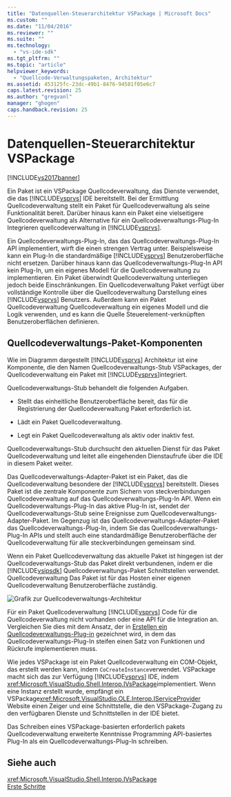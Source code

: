 ```yaml
---
title: "Datenquellen-Steuerarchitektur VSPackage | Microsoft Docs"
ms.custom: ""
ms.date: "11/04/2016"
ms.reviewer: ""
ms.suite: ""
ms.technology: 
  - "vs-ide-sdk"
ms.tgt_pltfrm: ""
ms.topic: "article"
helpviewer_keywords: 
  - "Quellcode-Verwaltungspaketen, Architektur"
ms.assetid: 453125fc-23dc-49b1-8476-94581f05e6c7
caps.latest.revision: 25
ms.author: "gregvanl"
manager: "ghogen"
caps.handback.revision: 25
---
```

# Datenquellen-Steuerarchitektur VSPackage
[!INCLUDE[vs2017banner](../../code-quality/includes/vs2017banner.md)]

Ein Paket ist ein VSPackage Quellcodeverwaltung, das Dienste verwendet, die das [!INCLUDE[vsprvs](../../code-quality/includes/vsprvs_md.md)] IDE bereitstellt.  Bei der Ermittlung Quellcodeverwaltung stellt ein Paket für Quellcodeverwaltung als seine Funktionalität bereit.  Darüber hinaus kann ein Paket eine vielseitigere Quellcodeverwaltung als Alternative für ein Quellcodeverwaltungs\-Plug\-In Integrieren quellcodeverwaltung in [!INCLUDE[vsprvs](../../code-quality/includes/vsprvs_md.md)].  
  
 Ein Quellcodeverwaltungs\-Plug\-In, das das Quellcodeverwaltungs\-Plug\-In API implementiert, wirft die einen strengen Vertrag unter.  Beispielsweise kann ein Plug\-In die standardmäßige [!INCLUDE[vsprvs](../../code-quality/includes/vsprvs_md.md)] Benutzeroberfläche nicht ersetzen.  Darüber hinaus kann das Quellcodeverwaltungs\-Plug\-In API kein Plug\-In, um ein eigenes Modell für die Quellcodeverwaltung zu implementieren.  Ein Paket überwindt Quellcodeverwaltung unterliegen jedoch beide Einschränkungen.  Ein Quellcodeverwaltung Paket verfügt über vollständige Kontrolle über die Quellcodeverwaltung Darstellung eines [!INCLUDE[vsprvs](../../code-quality/includes/vsprvs_md.md)] Benutzers.  Außerdem kann ein Paket Quellcodeverwaltung Quellcodeverwaltung ein eigenes Modell und die Logik verwenden, und es kann die Quelle Steuerelement\-verknüpften Benutzeroberflächen definieren.  
  
## Quellcodeverwaltungs\-Paket\-Komponenten  
 Wie im Diagramm dargestellt [!INCLUDE[vsprvs](../../code-quality/includes/vsprvs_md.md)] Architektur ist eine Komponente, die den Namen Quellcodeverwaltungs\-Stub VSPackages, der Quellcodeverwaltung ein Paket mit [!INCLUDE[vsprvs](../../code-quality/includes/vsprvs_md.md)]integriert.  
  
 Quellcodeverwaltungs\-Stub behandelt die folgenden Aufgaben.  
  
-   Stellt das einheitliche Benutzeroberfläche bereit, das für die Registrierung der Quellcodeverwaltung Paket erforderlich ist.  
  
-   Lädt ein Paket Quellcodeverwaltung.  
  
-   Legt ein Paket Quellcodeverwaltung als aktiv oder inaktiv fest.  
  
 Quellcodeverwaltungs\-Stub durchsucht den aktuellen Dienst für das Paket Quellcodeverwaltung und leitet alle eingehenden Dienstaufrufe über die IDE in diesem Paket weiter.  
  
 Das Quellcodeverwaltungs\-Adapter\-Paket ist ein Paket, das die Quellcodeverwaltung besondere der [!INCLUDE[vsprvs](../../code-quality/includes/vsprvs_md.md)] bereitstellt.  Dieses Paket ist die zentrale Komponente zum Sichern von steckverbindungen Quellcodeverwaltung auf das Quellcodeverwaltungs\-Plug\-In API.  Wenn ein Quellcodeverwaltungs\-Plug\-In das aktive Plug\-In ist, sendet der Quellcodeverwaltungs\-Stub seine Ereignisse zum Quellcodeverwaltungs\-Adapter\-Paket.  Im Gegenzug ist das Quellcodeverwaltungs\-Adapter\-Paket das Quellcodeverwaltungs\-Plug\-In, indem Sie das Quellcodeverwaltungs\-Plug\-In APIs und stellt auch eine standardmäßige Benutzeroberfläche der Quellcodeverwaltung für alle steckverbindungen gemeinsam sind.  
  
 Wenn ein Paket Quellcodeverwaltung das aktuelle Paket ist hingegen ist der Quellcodeverwaltungs\-Stub das Paket direkt verbundenen, indem er die [!INCLUDE[vsipsdk](../../extensibility/includes/vsipsdk_md.md)] Quellcodeverwaltungs\-Paket Schnittstellen verwendet.  Quellcodeverwaltung Das Paket ist für das Hosten einer eigenen Quellcodeverwaltung Benutzeroberfläche zuständig.  
  
 ![Grafik zur Quellcodeverwaltungs&#45;Architektur](~/docs/extensibility/internals/media/vsipsccarch.gif "VSIPSCCArch")  
  
 Für ein Paket Quellcodeverwaltung [!INCLUDE[vsprvs](../../code-quality/includes/vsprvs_md.md)] Code für die Quellcodeverwaltung nicht vorhanden oder eine API für die Integration an.  Vergleichen Sie dies mit dem Ansatz, der in [Erstellen ein Quellcodeverwaltungs\-Plug\-in](../../extensibility/internals/creating-a-source-control-plug-in.md) gezeichnet wird, in dem das Quellcodeverwaltungs\-Plug\-In steifen einen Satz von Funktionen und Rückrufe implementieren muss.  
  
 Wie jedes VSPackage ist ein Paket Quellcodeverwaltung ein COM\-Objekt, das erstellt werden kann, indem `CoCreateInstance`verwendet.  VSPackage macht sich das zur Verfügung [!INCLUDE[vsprvs](../../code-quality/includes/vsprvs_md.md)] IDE, indem <xref:Microsoft.VisualStudio.Shell.Interop.IVsPackage>implementiert.  Wenn eine Instanz erstellt wurde, empfängt ein VSPackage<xref:Microsoft.VisualStudio.OLE.Interop.IServiceProvider> Website einen Zeiger und eine Schnittstelle, die den VSPackage\-Zugang zu den verfügbaren Dienste und Schnittstellen in der IDE bietet.  
  
 Das Schreiben eines VSPackage\-basierten erforderlich pakets Quellcodeverwaltung erweiterte Kenntnisse Programming API\-basiertes Plug\-In als ein Quellcodeverwaltungs\-Plug\-In schreiben.  
  
## Siehe auch  
 <xref:Microsoft.VisualStudio.Shell.Interop.IVsPackage>   
 [Erste Schritte](../../extensibility/internals/getting-started-with-source-control-vspackages.md)